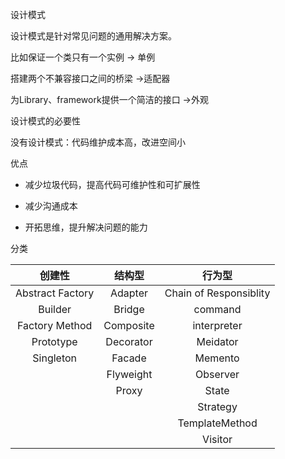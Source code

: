 设计模式

设计模式是针对常见问题的通用解决方案。

比如保证一个类只有一个实例 -> 单例

搭建两个不兼容接口之间的桥梁 ->适配器

为Library、framework提供一个简洁的接口 ->外观

设计模式的必要性

没有设计模式：代码维护成本高，改进空间小

优点

- 减少垃圾代码，提高代码可维护性和可扩展性

- 减少沟通成本

- 开拓思维，提升解决问题的能力

分类

| 创建性              | 结构型       | 行为型                    |
|:----------------:|:---------:|:----------------------:|
| Abstract Factory | Adapter   | Chain of Responsiblity |
| Builder          | Bridge    | command                |
| Factory Method   | Composite | interpreter            |
| Prototype        | Decorator | Meidator               |
| Singleton        | Facade    | Memento                |
|                  | Flyweight | Observer               |
|                  | Proxy     | State                  |
|                  |           | Strategy               |
|                  |           | TemplateMethod         |
|                  |           | Visitor                |
